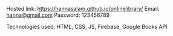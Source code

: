 Hosted link: https://hannasalam.github.io/onlinelibrary/
Email: hanna@gmail.com
Password: 123456789

Technologies used: HTML, CSS, JS, Firebase, Google Books API
